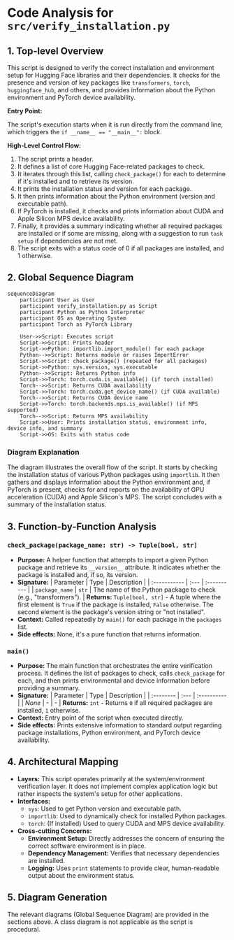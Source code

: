 # Code Analysis for `src/verify_installation.py`

## 1. Top-level Overview

This script is designed to verify the correct installation and environment setup for Hugging Face libraries and their dependencies. It checks for the presence and version of key packages like `transformers`, `torch`, `huggingface_hub`, and others, and provides information about the Python environment and PyTorch device availability.

**Entry Point:**

The script's execution starts when it is run directly from the command line, which triggers the `if __name__ == "__main__":` block.

**High-Level Control Flow:**

1.  The script prints a header.
2.  It defines a list of core Hugging Face-related packages to check.
3.  It iterates through this list, calling `check_package()` for each to determine if it's installed and to retrieve its version.
4.  It prints the installation status and version for each package.
5.  It then prints information about the Python environment (version and executable path).
6.  If PyTorch is installed, it checks and prints information about CUDA and Apple Silicon MPS device availability.
7.  Finally, it provides a summary indicating whether all required packages are installed or if some are missing, along with a suggestion to run `task setup` if dependencies are not met.
8.  The script exits with a status code of 0 if all packages are installed, and 1 otherwise.

## 2. Global Sequence Diagram

```mermaid
sequenceDiagram
    participant User as User
    participant verify_installation.py as Script
    participant Python as Python Interpreter
    participant OS as Operating System
    participant Torch as PyTorch Library

    User->>Script: Executes script
    Script->>Script: Prints header
    Script->>Python: importlib.import_module() for each package
    Python-->>Script: Returns module or raises ImportError
    Script->>Script: check_package() (repeated for all packages)
    Script->>Python: sys.version, sys.executable
    Python-->>Script: Returns Python info
    Script->>Torch: torch.cuda.is_available() (if torch installed)
    Torch-->>Script: Returns CUDA availability
    Script->>Torch: torch.cuda.get_device_name() (if CUDA available)
    Torch-->>Script: Returns CUDA device name
    Script->>Torch: torch.backends.mps.is_available() (if MPS supported)
    Torch-->>Script: Returns MPS availability
    Script->>User: Prints installation status, environment info, device info, and summary
    Script->>OS: Exits with status code
```

### Diagram Explanation

The diagram illustrates the overall flow of the script. It starts by checking the installation status of various Python packages using `importlib`. It then gathers and displays information about the Python environment and, if PyTorch is present, checks for and reports on the availability of GPU acceleration (CUDA) and Apple Silicon's MPS. The script concludes with a summary of the installation status.

## 3. Function-by-Function Analysis

### `check_package(package_name: str) -> Tuple[bool, str]`

-   **Purpose:** A helper function that attempts to import a given Python package and retrieve its `__version__` attribute. It indicates whether the package is installed and, if so, its version.
-   **Signature:**
    | Parameter    | Type | Description |
    | :----------- | :--- | :---------- |
    | `package_name` | `str` | The name of the Python package to check (e.g., "transformers"). |
    **Returns:** `Tuple[bool, str]` - A tuple where the first element is `True` if the package is installed, `False` otherwise. The second element is the package's version string or "not installed".
-   **Context:** Called repeatedly by `main()` for each package in the `packages` list.
-   **Side effects:** None, it's a pure function that returns information.

### `main()`

-   **Purpose:** The main function that orchestrates the entire verification process. It defines the list of packages to check, calls `check_package` for each, and then prints environmental and device information before providing a summary.
-   **Signature:**
    | Parameter | Type | Description |
    | :-------- | :--- | :---------- |
    | *None*    | -    | -           |
    **Returns:** `int` - Returns `0` if all required packages are installed, `1` otherwise.
-   **Context:** Entry point of the script when executed directly.
-   **Side effects:** Prints extensive information to standard output regarding package installations, Python environment, and PyTorch device availability.

## 4. Architectural Mapping

-   **Layers:** This script operates primarily at the system/environment verification layer. It does not implement complex application logic but rather inspects the system's setup for other applications.
-   **Interfaces:**
    -   `sys`: Used to get Python version and executable path.
    -   `importlib`: Used to dynamically check for installed Python packages.
    -   `torch`: (If installed) Used to query CUDA and MPS device availability.
-   **Cross-cutting Concerns:**
    -   **Environment Setup:** Directly addresses the concern of ensuring the correct software environment is in place.
    -   **Dependency Management:** Verifies that necessary dependencies are installed.
    -   **Logging:** Uses `print` statements to provide clear, human-readable output about the environment status.

## 5. Diagram Generation

The relevant diagrams (Global Sequence Diagram) are provided in the sections above. A class diagram is not applicable as the script is procedural.
